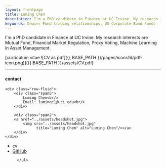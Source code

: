 ```yaml
---
layout: frontpage
title: Luming Chen
description: I'm a PhD candidate in Finance at UC Irvine. My research interests are Mutual Fund, Financial Market Regulation, Proxy Voting, Machine Learning in Asset Management. 
keywords: Dealer-Fund trading relationships, US Corporate Bond Funds
---
```


I'm a PhD candidate in Finance at UC Irvine. My research interests are Mutual Fund, Financial Market Regulation, Proxy Voting, Machine Learning in Asset Management. 

[curriculum vitae ![CV as pdf]({{ BASE_PATH }}/pages/icons16/pdf-icon.png)]({{ BASE_PATH }}/assets/CV.pdf)<br/>


---


<div class="container">
<h4><a name="contact"></a>contact</h4>

    <div class="row-fluid">
        <div class="span5">
            Luming Chen<br/>
            Email: lumingc1@uci.edu<br/>
        </div>

        <div class="span2">
        <a href="../assets/headshot.jpg">
            <img src="../assets/headshot.jpg"
                  title="Luming Chen" alt="Luming Chen"/></a>
        </div>
    </div>
</div>

<div class="navbar">
  <div class="navbar-inner">
      <ul class="nav">
          <li><a href="{{ BASE_PATH }}/assets/CV.pdf">cv</a></li>
          <li><a href="https://github.com/luming-chen">GitHub</a></li>
          
      </ul>
  </div>
</div>